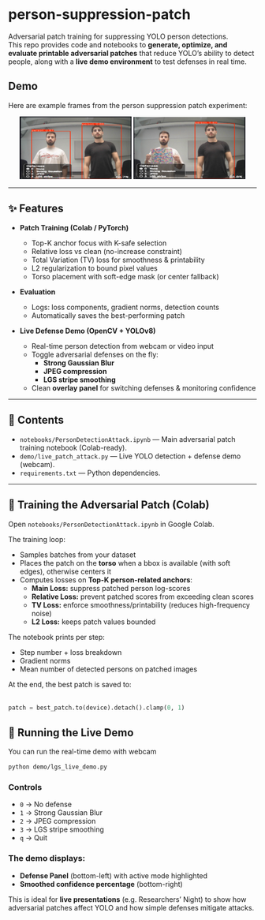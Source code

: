 # person-suppression-patch

Adversarial patch training for suppressing YOLO person detections.  
This repo provides code and notebooks to **generate, optimize, and evaluate printable adversarial patches** that reduce YOLO’s ability to detect people, along with a **live demo environment** to test defenses in real time.

## Demo

Here are example frames from the person suppression patch experiment:

<p align="center">
  <img src="images/demo2.png" alt="Physical Patch" width="45%"/>
  <img src="images/demo1.png" alt="Normal detection" width="45%"/>
</p>

---

## ✨ Features

- **Patch Training (Colab / PyTorch)**  
  - Top-K anchor focus with K-safe selection  
  - Relative loss vs clean (no-increase constraint)  
  - Total Variation (TV) loss for smoothness & printability  
  - L2 regularization to bound pixel values  
  - Torso placement with soft-edge mask (or center fallback)  

- **Evaluation**  
  - Logs: loss components, gradient norms, detection counts  
  - Automatically saves the best-performing patch  

- **Live Defense Demo (OpenCV + YOLOv8)**  
  - Real-time person detection from webcam or video input  
  - Toggle adversarial defenses on the fly:
    - **Strong Gaussian Blur**  
    - **JPEG compression**  
    - **LGS stripe smoothing**  
  - Clean **overlay panel** for switching defenses & monitoring confidence  

---

## 📂 Contents

- `notebooks/PersonDetectionAttack.ipynb` — Main adversarial patch training notebook (Colab-ready).  
- `demo/live_patch_attack.py` — Live YOLO detection + defense demo (webcam).  
- `requirements.txt` — Python dependencies.  

---

## 🚀 Training the Adversarial Patch (Colab)

Open `notebooks/PersonDetectionAttack.ipynb` in Google Colab.  

The training loop:  
- Samples batches from your dataset  
- Places the patch on the **torso** when a bbox is available (with soft edges), otherwise centers it  
- Computes losses on **Top-K person-related anchors**:  
  - **Main Loss:** suppress patched person log-scores  
  - **Relative Loss:** prevent patched scores from exceeding clean scores  
  - **TV Loss:** enforce smoothness/printability (reduces high-frequency noise)  
  - **L2 Loss:** keeps patch values bounded  

The notebook prints per step:  
- Step number + loss breakdown  
- Gradient norms  
- Mean number of detected persons on patched images  

At the end, the best patch is saved to:

```python

patch = best_patch.to(device).detach().clamp(0, 1)

```
## 🎥 Running the Live Demo

You can run the real-time demo with webcam

```bash
python demo/lgs_live_demo.py
```

### Controls
- `0` → No defense  
- `1` → Strong Gaussian Blur  
- `2` → JPEG compression  
- `3` → LGS stripe smoothing  
- `q` → Quit  

### The demo displays:
- **Defense Panel** (bottom-left) with active mode highlighted  
- **Smoothed confidence percentage** (bottom-right)  

This is ideal for **live presentations** (e.g. Researchers’ Night) to show how adversarial patches affect YOLO and how simple defenses mitigate attacks.




